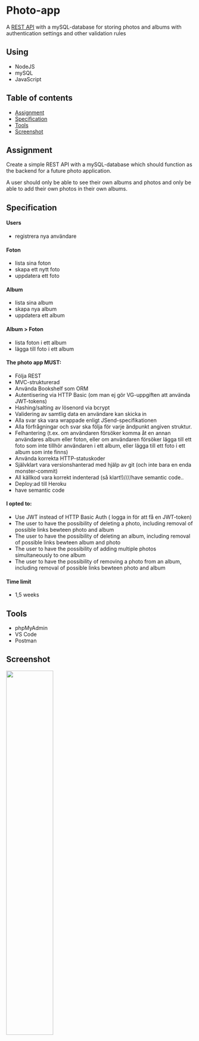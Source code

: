 # Photo-app
A [REST API](https://photo-app.heroku.app)
with a mySQL-database for storing photos and albums with authentication settings and other validation rules

## Using
- NodeJS
- mySQL
- JavaScript

## Table of contents
* [Assignment](#assignment)
* [Specification](#specification)
* [Tools](#tools)
* [Screenshot](#screenshot)

## Assignment
Create a simple REST API with a mySQL-database which should function as the backend for a future photo application.

A user should only be able to see their own albums and photos and only be able to add their own photos in their own albums.


## Specification
#### Users
- registrera nya användare

#### Foton
- lista sina foton
- skapa ett nytt foto
- uppdatera ett foto

#### Album
- lista sina album
- skapa nya album
- uppdatera ett album

#### Album > Foton
- lista foton i ett album
- lägga till foto i ett album

#### The photo app MUST:
- Följa REST
- MVC-strukturerad
- Använda Bookshelf som ORM
- Autentisering via HTTP Basic (om man ej gör VG-uppgiften att använda JWT-tokens)
- Hashing/salting av lösenord via bcrypt
- Validering av samtlig data en användare kan skicka in
- Alla svar ska vara wrappade enligt JSend-specifikationen
- Alla förfrågningar och svar ska följa för varje ändpunkt angiven struktur.
- Felhantering (t.ex. om användaren försöker komma åt en annan användares album eller foton, eller om användaren försöker lägga till ett foto som inte tillhör användaren i ett album, eller lägga till ett foto i ett album som inte finns)
- Använda korrekta HTTP-statuskoder
- Självklart vara versionshanterad med hjälp av git (och inte bara en enda monster-commit)
- All källkod vara korrekt indenterad (så klart!)////have semantic code..
- Deploy:ad till Heroku
- have semantic code

#### I opted to:
- Use JWT instead of HTTP Basic Auth ( logga in för att få en JWT-token)
- The user to have the possibility of deleting a photo, including removal of possible links bewteen photo and album
- The user to have the possibility of deleting an album, including removal of possible links bewteen album and photo
- The user to have the possibility of adding multiple photos simultaneously to one album
- The user to have the possibility of removing a photo from an album, including removal of possible links bewteen photo and album

#### Time limit
- 1,5 weeks

## Tools
- phpMyAdmin
- VS Code
- Postman

## Screenshot
<img src="https://github.com/jo......png" width=50% height=50%>
